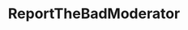 ---
title: ReportTheBadModerator
crosslinks:
- GameTrade
- EliteDangerous
- guns
- news
- pokemon
- BadMods
- Oppression
- hapas
- redditrequest
- everquest
- prosuicide
- KotakuInAction
- tifu
- TinyTrumps
- Alt_Hapa
- racism
- todayilearned
- BudgetAudiophile
- pantsu
- anime
---